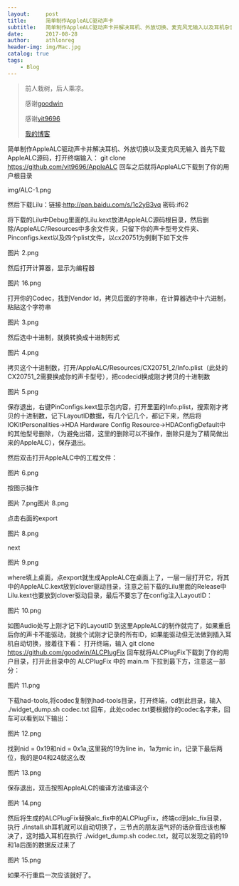 ```yaml
---
layout:     post
title:      简单制作AppleALC驱动声卡
subtitle:   简单制作AppleALC驱动声卡并解决耳机、外放切换、麦克风无输入以及耳机杂音问题
date:       2017-08-28
author:     athlonreg
header-img: img/Mac.jpg
catalog: true
tags:
    - Blog
---
```


> 前人栽树，后人乘凉。
> 
> 感谢[goodwin](https://github.com/goodwin)
> 
> 感谢[vit9696](https://github.com/vit9696)
> 
> [我的博客](http://athlonreg.top)

简单制作AppleALC驱动声卡并解决耳机、外放切换以及麦克风无输入
首先下载AppleALC源码，打开终端输入：
git clone https://github.com/vit9696/AppleALC 
回车之后就将AppleALC下载到了你的用户根目录

img/ALC-1.png

然后下载Lilu：链接:http://pan.baidu.com/s/1c2yB3vq  密码:if62 

将下载的Lilu中Debug里面的Lilu.kext放进AppleALC源码根目录，然后删除/AppleALC/Resources中多余文件夹，只留下你的声卡型号文件夹、Pinconfigs.kext以及四个plist文件，以cx20751为例剩下如下文件

图片 2.png

然后打开计算器，显示为编程器

图片 16.png

打开你的Codec，找到Vendor Id，拷贝后面的字符串，在计算器选中十六进制，粘贴这个字符串

图片 3.png

然后选中十进制，就换转换成十进制形式

图片 4.png

拷贝这个十进制数，打开/AppleALC/Resources/CX20751_2/Info.plist（此处的CX20751_2需要换成你的声卡型号），把codecid换成刚才拷贝的十进制数

图片 5.png

保存退出，右键PinConfigs.kext显示包内容，打开里面的Info.plist，搜索刚才拷贝的十进制数，记下LayoutID数据，有几个记几个，都记下来，然后将IOKitPersonalities->HDA Hardware Config Resource->HDAConfigDefault中的其他型号删除，（为避免出错，这里的删除可以不操作，删除只是为了精简做出来的AppleALC），保存退出。

然后双击打开AppleALC中的工程文件：

图片 6.png

按图示操作

图片 7.png图片 8.png

点击右面的export

图片 8.png

next

图片 9.png

where填上桌面，点export就生成AppleALC在桌面上了，一层一层打开它，将其中的AppleALC.kext放到clover驱动目录，注意之前下载的Lilu里面的Release中Lilu.kext也要放到clover驱动目录，最后不要忘了在config注入LayoutID：

图片 10.png

如图Audio处写上刚才记下的LayoutID
到这里AppleALC的制作就完了，如果重启后你的声卡不能驱动，就挨个试刚才记录的所有ID，如果能驱动但无法做到插入耳机自动切换，接着往下看：
打开终端，输入 git clone https://github.com/goodwin/ALCPlugFix  回车就将ALCPlugFix下载到了你的用户目录，打开此目录中的 ALCPlugFix 中的 main.m 下拉到最下方，注意这一部分：

图片 11.png

下载had-tools,将codec复制到had-tools目录，打开终端，cd到此目录，输入 ./widget_dump.sh codec.txt 回车，此处codec.txt要根据你的codec名字来，回车可以看到以下输出：

图片 12.png

找到nid = 0x19和nid = 0x1a,这里我的19为line in，1a为mic in，记录下最后两位，我的是04和24就这么改

图片 13.png

保存退出，双击按照AppleALC的编译方法编译这个

图片 14.png

然后将生成的ALCPlugFix替换alc_fix中的ALCPlugFix，终端cd到alc_fix目录，执行 ./install.sh耳机就可以自动切换了，三节点的朋友运气好的话杂音应该也解决了，这时插入耳机在执行 ./widget_dump.sh codec.txt，就可以发现之前的19和1a后面的数据反过来了

图片 15.png

如果不行重启一次应该就好了。

